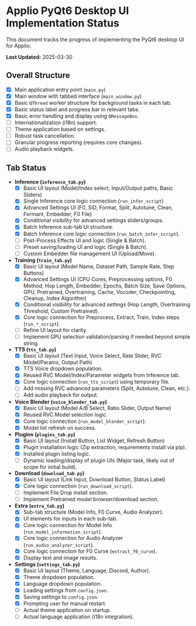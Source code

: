 # Applio PyQt6 Desktop UI Implementation Status

This document tracks the progress of implementing the PyQt6 desktop UI for Applio.

**Last Updated:** 2025-03-30

## Overall Structure

- [x] Main application entry point (`main.py`)
- [x] Main window with tabbed interface (`main_window.py`)
- [x] Basic `QThread` worker structure for background tasks in each tab.
- [x] Basic status label and progress bar in relevant tabs.
- [x] Basic error handling and display using `QMessageBox`.
- [ ] Internationalization (i18n) support.
- [ ] Theme application based on settings.
- [ ] Robust task cancellation.
- [ ] Granular progress reporting (requires core changes).
- [ ] Audio playback widgets.

## Tab Status

- **Inference (`inference_tab.py`)**
    - [x] Basic UI layout (Model/Index select, Input/Output paths, Basic Sliders)
    - [x] Single Inference core logic connection (`run_infer_script`)
    - [x] Advanced Settings UI (F0, SID, Format, Split, Autotune, Clean, Formant, Embedder, F0 File)
    - [x] Conditional visibility for advanced settings sliders/groups.
    - [x] Batch Inference sub-tab UI structure.
    - [x] Batch Inference core logic connection (`run_batch_infer_script`).
    - [ ] Post-Process Effects UI and logic (Single & Batch).
    - [ ] Preset saving/loading UI and logic (Single & Batch).
    - [ ] Custom Embedder file management UI (Upload/Move).

- **Training (`train_tab.py`)**
    - [x] Basic UI layout (Model Name, Dataset Path, Sample Rate, Step Buttons)
    *   [x] Advanced Settings UI (CPU Cores, Preprocessing options, F0 Method, Hop Length, Embedder, Epochs, Batch Size, Save Options, GPU, Pretrained, Overtraining, Cache, Vocoder, Checkpointing, Cleanup, Index Algorithm)
    *   [x] Conditional visibility for advanced settings (Hop Length, Overtraining Threshold, Custom Pretrained).
    - [x] Core logic connection for Preprocess, Extract, Train, Index steps (`run_*_script`).
    - [ ] Refine UI layout for clarity.
    - [ ] Implement GPU selection validation/parsing if needed beyond simple string.

- **TTS (`tts_tab.py`)**
    - [x] Basic UI layout (Text Input, Voice Select, Rate Slider, RVC Model/Params, Output Path)
    - [x] TTS Voice dropdown population.
    - [x] Reused RVC Model/Index/Parameter widgets from Inference tab.
    - [x] Core logic connection (`run_tts_script`) using temporary file.
    - [ ] Add missing RVC advanced parameters (Split, Autotune, Clean, etc.).
    - [ ] Add audio playback for output.

- **Voice Blender (`voice_blender_tab.py`)**
    - [x] Basic UI layout (Model A/B Select, Ratio Slider, Output Name)
    - [x] Reused RVC Model selection logic.
    - [x] Core logic connection (`run_model_blender_script`).
    - [x] Model list refresh on success.

- **Plugins (`plugins_tab.py`)**
    - [x] Basic UI layout (Install Button, List Widget, Refresh Button)
    - [x] Plugin installation logic (Zip extraction, requirements install via pip).
    - [x] Installed plugin listing logic.
    - [ ] Dynamic loading/display of plugin UIs (Major task, likely out of scope for initial build).

- **Download (`download_tab.py`)**
    - [x] Basic UI layout (Link Input, Download Button, Status Label)
    - [x] Core logic connection (`run_download_script`).
    - [ ] Implement File Drop install section.
    - [ ] Implement Pretrained model browser/download section.

- **Extra (`extra_tab.py`)**
    - [x] Sub-tab structure (Model Info, F0 Curve, Audio Analyzer).
    - [x] UI elements for inputs in each sub-tab.
    - [x] Core logic connection for Model Info (`run_model_information_script`).
    - [x] Core logic connection for Audio Analyzer (`run_audio_analyzer_script`).
    - [x] Core logic connection for F0 Curve (`extract_f0_curve`).
    - [x] Display text and image results.

- **Settings (`settings_tab.py`)**
    - [x] Basic UI layout (Theme, Language, Discord, Author).
    - [x] Theme dropdown population.
    - [x] Language dropdown population.
    - [x] Loading settings from `config.json`.
    - [x] Saving settings to `config.json`.
    - [x] Prompting user for manual restart.
    - [ ] Actual theme application on startup.
    - [ ] Actual language application (i18n integration).

